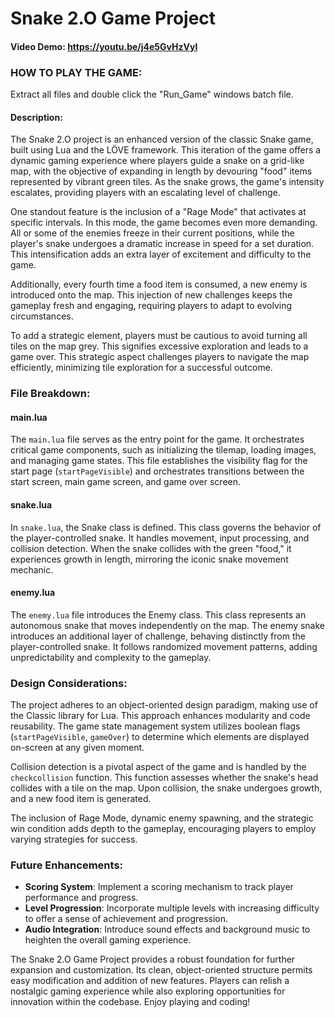 # Snake 2.O Game Project
#### Video Demo: https://youtu.be/j4e5GvHzVyI

### HOW TO PLAY THE GAME:
Extract all files and double click the "Run_Game" windows batch file.

#### Description:
The Snake 2.O project is an enhanced version of the classic Snake game, built using Lua and the LÖVE framework. This iteration of the game offers a dynamic gaming experience where players guide a snake on a grid-like map, with the objective of expanding in length by devouring "food" items represented by vibrant green tiles. As the snake grows, the game's intensity escalates, providing players with an escalating level of challenge.

One standout feature is the inclusion of a "Rage Mode" that activates at specific intervals. In this mode, the game becomes even more demanding. All or some of the enemies freeze in their current positions, while the player's snake undergoes a dramatic increase in speed for a set duration. This intensification adds an extra layer of excitement and difficulty to the game.

Additionally, every fourth time a food item is consumed, a new enemy is introduced onto the map. This injection of new challenges keeps the gameplay fresh and engaging, requiring players to adapt to evolving circumstances.

To add a strategic element, players must be cautious to avoid turning all tiles on the map grey. This signifies excessive exploration and leads to a game over. This strategic aspect challenges players to navigate the map efficiently, minimizing tile exploration for a successful outcome.

### File Breakdown:

#### main.lua

The `main.lua` file serves as the entry point for the game. It orchestrates critical game components, such as initializing the tilemap, loading images, and managing game states. This file establishes the visibility flag for the start page (`startPageVisible`) and orchestrates transitions between the start screen, main game screen, and game over screen.

#### snake.lua

In `snake.lua`, the Snake class is defined. This class governs the behavior of the player-controlled snake. It handles movement, input processing, and collision detection. When the snake collides with the green "food," it experiences growth in length, mirroring the iconic snake movement mechanic.

#### enemy.lua

The `enemy.lua` file introduces the Enemy class. This class represents an autonomous snake that moves independently on the map. The enemy snake introduces an additional layer of challenge, behaving distinctly from the player-controlled snake. It follows randomized movement patterns, adding unpredictability and complexity to the gameplay.

### Design Considerations:

The project adheres to an object-oriented design paradigm, making use of the Classic library for Lua. This approach enhances modularity and code reusability. The game state management system utilizes boolean flags (`startPageVisible`, `gameOver`) to determine which elements are displayed on-screen at any given moment.

Collision detection is a pivotal aspect of the game and is handled by the `checkcollision` function. This function assesses whether the snake's head collides with a tile on the map. Upon collision, the snake undergoes growth, and a new food item is generated.

The inclusion of Rage Mode, dynamic enemy spawning, and the strategic win condition adds depth to the gameplay, encouraging players to employ varying strategies for success.

### Future Enhancements:

- **Scoring System**: Implement a scoring mechanism to track player performance and progress.
- **Level Progression**: Incorporate multiple levels with increasing difficulty to offer a sense of achievement and progression.
- **Audio Integration**: Introduce sound effects and background music to heighten the overall gaming experience.

The Snake 2.O Game Project provides a robust foundation for further expansion and customization. Its clean, object-oriented structure permits easy modification and addition of new features. Players can relish a nostalgic gaming experience while also exploring opportunities for innovation within the codebase. Enjoy playing and coding!
